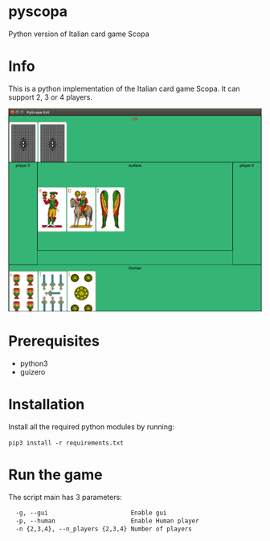 # pyscopa
Python version of Italian card game Scopa

# Info
This is a python implementation of the Italian card game Scopa. It can support 2, 3 or 4 players.

![Screnshot of the game](img/screenshot.png)

# Prerequisites
- python3
- guizero

# Installation

Install all the required python modules by running:

`pip3 install -r requirements.txt`

# Run the game
The script main has 3 parameters:
```
  -g, --gui                       Enable gui
  -p, --human                     Enable Human player
  -n {2,3,4}, --n_players {2,3,4} Number of players
```

